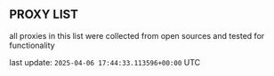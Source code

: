 ## PROXY LIST

all proxies in this list were collected from open sources and tested for functionality

last update: `2025-04-06 17:44:33.113596+00:00` UTC